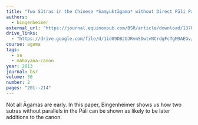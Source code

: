 ```yaml
---
title: "Two Sūtras in the Chinese *Saṃyuktāgama* without Direct Pāli Parallels: Some Remarks on how to identify Later Additions to the Corpus"
authors:
  - bingenheimer
external_url: "https://journal.equinoxpub.com/BSR/article/download/13705/15929"
drive_links:
  - "https://drive.google.com/file/d/1id09DB2OJRvm5DwtvNCrdgFcTgM9AEGv/view?usp=drivesdk"
course: agama
tags:
  - sa
  - mahayana-canon
year: 2013
journal: bsr
volume: 30
number: 2
pages: "201--214"
---
```


Not all Āgamas are early. In this paper, Bingenheimer shows us how two sutras without parallels in the Pāli can be shown as likely to be later additions to the canon.

